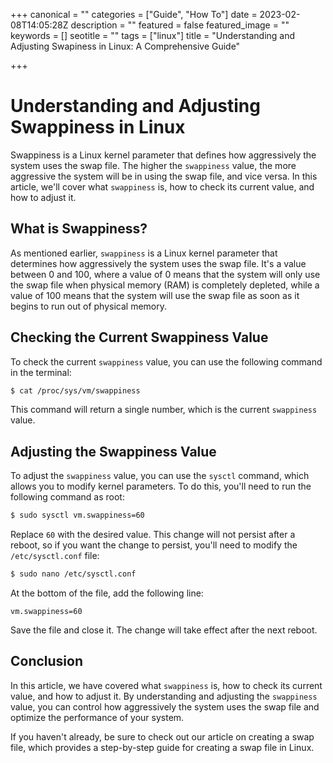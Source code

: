 +++
canonical = ""
categories = ["Guide", "How To"]
date = 2023-02-08T14:05:28Z
description = ""
featured = false
featured_image = ""
keywords = []
seotitle = ""
tags = ["linux"]
title = "Understanding and Adjusting Swapiness in Linux: A Comprehensive Guide"

+++
# Understanding and Adjusting Swappiness in Linux

Swappiness is a Linux kernel parameter that defines how aggressively the system uses the swap file. The higher the `swappiness` value, the more aggressive the system will be in using the swap file, and vice versa. In this article, we'll cover what `swappiness` is, how to check its current value, and how to adjust it.

## What is Swappiness?

As mentioned earlier, `swappiness` is a Linux kernel parameter that determines how aggressively the system uses the swap file. It's a value between 0 and 100, where a value of 0 means that the system will only use the swap file when physical memory (RAM) is completely depleted, while a value of 100 means that the system will use the swap file as soon as it begins to run out of physical memory.

## Checking the Current Swappiness Value

To check the current `swappiness` value, you can use the following command in the terminal:

```bash
$ cat /proc/sys/vm/swappiness
```

This command will return a single number, which is the current `swappiness` value.

## Adjusting the Swappiness Value

To adjust the `swappiness` value, you can use the `sysctl` command, which allows you to modify kernel parameters. To do this, you'll need to run the following command as root:

```bash
$ sudo sysctl vm.swappiness=60
``` 

Replace `60` with the desired value. This change will not persist after a reboot, so if you want the change to persist, you'll need to modify the `/etc/sysctl.conf` file:

```bash
$ sudo nano /etc/sysctl.conf
```

At the bottom of the file, add the following line:
 
```
vm.swappiness=60
``` 

Save the file and close it. The change will take effect after the next reboot.

## Conclusion

In this article, we have covered what `swappiness` is, how to check its current value, and how to adjust it. By understanding and adjusting the `swappiness` value, you can control how aggressively the system uses the swap file and optimize the performance of your system.

If you haven't already, be sure to check out our article on creating a swap file, which provides a step-by-step guide for creating a swap file in Linux.